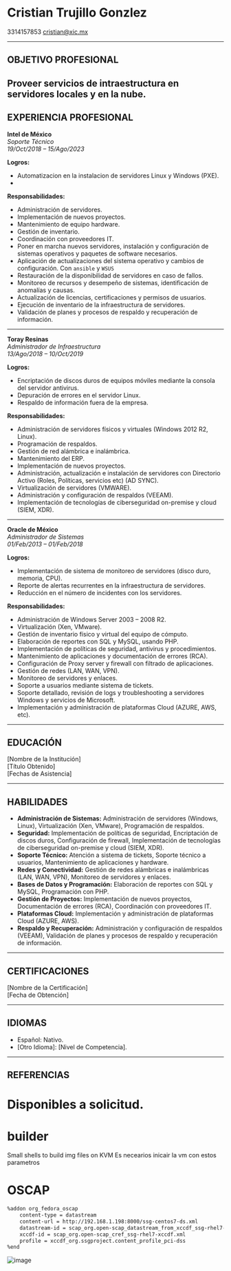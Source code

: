 
# Cristian Trujillo Gonzlez
3314157853
cristian@xic.mx

---

## OBJETIVO PROFESIONAL

Proveer servicios de intraestructura en servidores locales y en la nube.
---

## EXPERIENCIA PROFESIONAL

**Intel de México**  
*Soporte Técnico*  
*19/Oct/2018 – 15/Ago/2023*

**Logros:**
- Automatizacion en la instalacion de servidores Linux y Windows (PXE).
- 
**Responsabilidades:**
- Administración de servidores.
- Implementación de nuevos proyectos.
- Mantenimiento de equipo hardware.
- Gestión de inventario.
- Coordinación con proveedores IT.
- Poner en marcha nuevos servidores, instalación y configuración de sistemas operativos y paquetes de software necesarios.
- Aplicación de actualizaciones del sistema operativo y cambios de configuración. Con ``ansible`` y ``WSUS``
- Restauración de la disponibilidad de servidores en caso de fallos.
- Monitoreo de recursos y desempeño de sistemas, identificación de anomalías y causas.
- Actualización de licencias, certificaciones y permisos de usuarios.
- Ejecución de inventario de la infraestructura de servidores.
- Validación de planes y procesos de respaldo y recuperación de información.

---

**Toray Resinas**  
*Administrador de Infraestructura*  
*13/Ago/2018 – 10/Oct/2019*

**Logros:**
- Encriptación de discos duros de equipos móviles mediante la consola del servidor antivirus.
- Depuración de errores en el servidor Linux.
- Respaldo de información fuera de la empresa.

**Responsabilidades:**
- Administración de servidores físicos y virtuales (Windows 2012 R2, Linux).
- Programación de respaldos.
- Gestión de red alámbrica e inalámbrica.
- Mantenimiento del ERP.
- Implementación de nuevos proyectos.
- Administración, actualización e instalación de servidores con Directorio Activo (Roles, Políticas, servicios etc) (AD SYNC).
- Virtualización de servidores (VMWARE).
- Administración y configuración de respaldos (VEEAM).
- Implementación de tecnologías de ciberseguridad on-premise y cloud (SIEM, XDR).

---

**Oracle de México**  
*Administrador de Sistemas*  
*01/Feb/2013 – 01/Feb/2018*

**Logros:**
- Implementación de sistema de monitoreo de servidores (disco duro, memoria, CPU).
- Reporte de alertas recurrentes en la infraestructura de servidores.
- Reducción en el número de incidentes con los servidores.

**Responsabilidades:**
- Administración de Windows Server 2003 – 2008 R2.
- Virtualización (Xen, VMware).
- Gestión de inventario físico y virtual del equipo de cómputo.
- Elaboración de reportes con SQL y MySQL, usando PHP.
- Implementación de políticas de seguridad, antivirus y procedimientos.
- Mantenimiento de aplicaciones y documentación de errores (RCA).
- Configuración de Proxy server y firewall con filtrado de aplicaciones.
- Gestión de redes (LAN, WAN, VPN).
- Monitoreo de servidores y enlaces.
- Soporte a usuarios mediante sistema de tickets.
- Soporte detallado, revisión de logs y troubleshooting a servidores Windows y servicios de Microsoft.
- Implementación y administración de plataformas Cloud (AZURE, AWS, etc).

---

## EDUCACIÓN

[Nombre de la Institución]  
[Título Obtenido]  
[Fechas de Asistencia]

---

## HABILIDADES

- **Administración de Sistemas:** Administración de servidores (Windows, Linux), Virtualización (Xen, VMware), Programación de respaldos.
- **Seguridad:** Implementación de políticas de seguridad, Encriptación de discos duros, Configuración de firewall, Implementación de tecnologías de ciberseguridad on-premise y cloud (SIEM, XDR).
- **Soporte Técnico:** Atención a sistema de tickets, Soporte técnico a usuarios, Mantenimiento de aplicaciones y hardware.
- **Redes y Conectividad:** Gestión de redes alámbricas e inalámbricas (LAN, WAN, VPN), Monitoreo de servidores y enlaces.
- **Bases de Datos y Programación:** Elaboración de reportes con SQL y MySQL, Programación con PHP.
- **Gestión de Proyectos:** Implementación de nuevos proyectos, Documentación de errores (RCA), Coordinación con proveedores IT.
- **Plataformas Cloud:** Implementación y administración de plataformas Cloud (AZURE, AWS).
- **Respaldo y Recuperación:** Administración y configuración de respaldos (VEEAM), Validación de planes y procesos de respaldo y recuperación de información.

---

## CERTIFICACIONES

[Nombre de la Certificación]  
[Fecha de Obtención]

---

## IDIOMAS

- Español: Nativo.
- [Otro Idioma]: [Nivel de Competencia].

---

## REFERENCIAS

Disponibles a solicitud.
=======
# builder
Small shells to build img files on KVM
Es necearios inicair la vm con estos parametros

# OSCAP

```bash
%addon org_fedora_oscap
    content-type = datastream
    content-url = http://192.168.1.198:8000/ssg-centos7-ds.xml
    datastream-id = scap_org.open-scap_datastream_from_xccdf_ssg-rhel7-xccdf.xml
    xccdf-id = scap_org.open-scap_cref_ssg-rhel7-xccdf.xml
    profile = xccdf_org.ssgproject.content_profile_pci-dss
%end
```

![image](https://github.com/khemir88/builder/assets/157767696/13125cd6-8b47-4b16-b377-96a0ba7f25b8)


